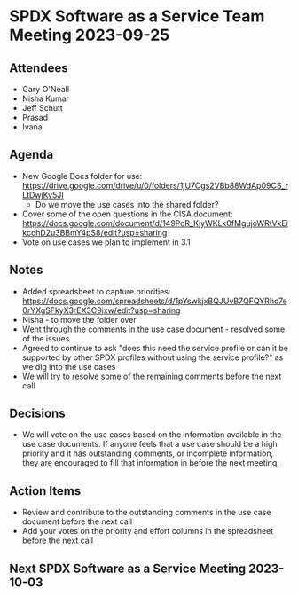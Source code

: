 # SPDX Software as a Service Team Meeting 2023-09-25

## Attendees
* Gary O'Neall
* Nisha Kumar
* Jeff Schutt
* Prasad
* Ivana

## Agenda
* New Google Docs folder for use: https://drive.google.com/drive/u/0/folders/1jU7Cgs2VBb88WdAp09CS_rLtDwjKv5JI
  * Do we move the use cases into the shared folder?
* Cover some of the open questions in the CISA document: https://docs.google.com/document/d/149PcR_KjyWKLk0fMgujoWRtVkEikcohD2u3BBmY4pS8/edit?usp=sharing
* Vote on use cases we plan to implement in 3.1

## Notes
* Added spreadsheet to capture priorities: https://docs.google.com/spreadsheets/d/1pYswkjxBQJUvB7QFQYRhc7e0rYXgSFkyX3rEX3C9jxw/edit?usp=sharing
* Nisha - to move the folder over
* Went through the comments in the use case document - resolved some of the issues
* Agreed to continue to ask "does this need the service profile or can it be supported by other SPDX profiles without using the service profile?" as we dig into the use cases
* We will try to resolve some of the remaining comments before the next call

## Decisions
* We will vote on the use cases based on the information available in the use case documents.  If anyone feels that a use case should be a high priority and it has outstanding comments, or incomplete information, they are encouraged to fill that information in before the next meeting.

## Action Items
* Review and contribute to the outstanding comments in the use case document before the next call
* Add your votes on the priority and effort columns in the spreadsheet before the next call

## Next SPDX Software as a Service Meeting 2023-10-03

